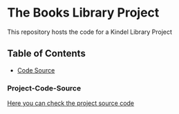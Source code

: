 # The Books Library Project

This repository hosts the code for a Kindel Library Project

## Table of Contents
- [Code Source](#Project-Code-Source)

### Project-Code-Source
[Here you can check the project source code ](https://yasminoe.github.io/booksLibrary/)